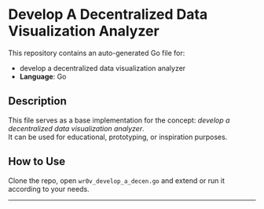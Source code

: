 # Develop A Decentralized Data Visualization Analyzer

This repository contains an auto-generated Go file for:

- develop a decentralized data visualization analyzer
- **Language**: Go

## Description

This file serves as a base implementation for the concept: *develop a decentralized data visualization analyzer*.  
It can be used for educational, prototyping, or inspiration purposes.

## How to Use

Clone the repo, open `wr0v_develop_a_decen.go` and extend or run it according to your needs.

---


